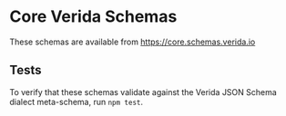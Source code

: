 # Core Verida Schemas

These schemas are available from https://core.schemas.verida.io

## Tests

To verify that these schemas validate against the Verida JSON Schema dialect
meta-schema, run `npm test`.
